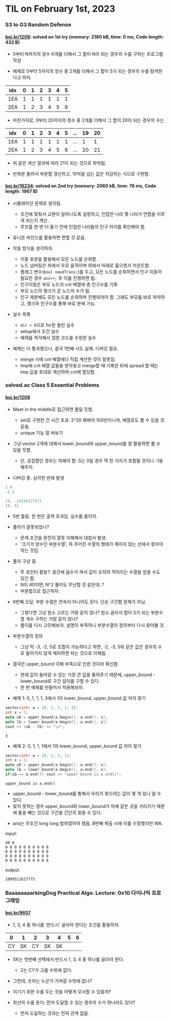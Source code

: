 # **TIL on February 1st, 2023**
### S3 to G3 Random Defense
#### [boj.kr/1208](../../../Problem%20Solving/boj/random%20defense/2225-02-01-2023.cpp): solved on 1st try (memory: 2180 kB, time: 0 ms, Code length: 432 B)
* 0부터 N까지의 정수 K개를 더해서 그 합이 N이 되는 경우의 수를 구하는 프로그램 작성

* 예제로 0부터 5까지의 정수 중 2개를 더해서 그 합이 5가 되는 경우의 수를 탐색한다고 하자.

|idx|0|1|2|3|4|5|
|---|-|-|-|-|-|-|
|1EA|1|1|1|1|1|1|
|2EA|1|2|3|4|5|6|

* 마찬가지로, 0부터 20까지의 정수 중 2개를 더해서 그 합이 20이 되는 경우의 수는

|idx|0|1|2|3|4|5|...|19|20|
|---|-|-|-|-|-|-|---|--|--|
|1EA|1|1|1|1|1|1|...|1 |1 |
|2EA|1|2|3|4|5|6|...|20|21|

  - 위 같은 계산 결과에 따라 21이 되는 것으로 파악됨.

* 반복문 돌려서 부분합 갱신하고, 10억을 넘는 값은 차감하는 식으로 구현함.


#### [boj.kr/16234](../../../Problem%20Solving/boj/random%20defense/16234-02-01-2023.cpp): solved on 2nd try (memory: 2060 kB, time: 76 ms, Code length: 1967 B)
* 시뮬레이션 문제로 생각됨.
  - 조건에 맞춰서 교환이 일어나도록 설정하고, 인접한 나라 몇 나라가 연합을 이루게 되는지 계산.
  - 루프를 한 번 더 돌기 전에 인접한 나라들의 인구 차이를 확인해야 함.

* 유니온 파인드를 활용하면 편할 것 같음.

* 작동 방식을 생각하자.
  - 이중 포문을 활용해서 모든 노드를 순회함.
  - 노드 넘버링은 좌에서 우로 움직이며 위에서 아래로 훑으면서 카운트함.
  - 플래그 변수(`bool needTrans;`)를 두고, 모든 노드를 순회하면서 인구 이동이 필요한 경우 `ans++;` 후 이를 진행하면 됨.
  - 인구이동은 부모 노드의 cnt 배열에 총 인구수를 기록
  - 부모 노드의 랭크가 곧 노드의 수가 됨.
  - 인구 재분배도 모든 노드를 순회하며 진행되어야 함. 그래도 부모를 바로 파악하고, 랭크와 인구수를 통해 바로 분배 가능.

* 실수 목록
  - `dir < 0`으로 for문 돌린 실수
  - setup에서 조건 실수
  - 예제를 착각해서 엄한 코드를 수정한 실수

* 예제는 다 통과했으나, 결국 1번째 시도 실패. 디버깅 필요.
  - merge 시에 cnt 배열에다 직접 계산한 것이 잘못임.
  - tmp에 cnt 배열 값들을 받아놓고 merge할 때 기록한 뒤에 spread 할 때는 tmp 값을 토대로 계산하여 cnt에 할당함.


### solved.ac Class 5 Essential Problems
#### [boj.kr/1208](../../../Problem%20Solving/boj/solvedac/1208-02-01-2023.cpp)
* Meet in the middle로 접근하면 풀릴 듯함.
  - set로 구현한 건 시간 초과. 2^20 해봐야 100만이니까, 배열로도 풀 수 있을 것 같음.
  - unique 기능 잘 써보기
* 그냥 vector 2개에 대해서 lower_bound와 upper_bound를 잘 활용하면 풀 수 있을 듯함.
  - 단, 공집합인 경우는 피해야 함: S는 0일 경우 딱 한 가지가 포함될 것이니 -1을 해주자.

* 디버깅 중. 심각한 반례 발생

```cpp
2 0
-5 5
```
```cpp
(5, -1414812757)
(0, 5)
```

* 5번 틀림. 한 번은 출력 초과임. 실수를 줄이자.

* 풀이가 잘못되었나?
  - 문제 조건을 완전히 잘못 이해해서 대참사 발생.
  - '크기가 양수인 부분수열', 즉 주어진 수열의 형태가 깨지지 않는 선에서 찾아야 하는 것임.

* 풀이 구상 중.
  - 투 포인터 활용?: 중간에 음수가 껴서 값이 오히려 작아지는 수열을 얻을 수도 있긴 함.
  - N이 40이면, N^2 풀이도 무난할 것 같은데..?
  - 부분합으로 접근하자.

* 6번째 오답: 부분 수열은 연속이 아니어도 된다. 단순 구간합 문제가 아님.
  - 그렇다면 그냥 원소 고르는 거랑 같지 않나? 원소 골라서 합이 S가 되는 부분수열 개수 구하는 거랑 같지 않나?
  - 풀이를 다시 고민해보자. 설명이 부족하니 부분수열의 정의부터 다시 찾아볼 것.

* 부분수열의 정의
  - 그냥 막 -3, -2, 5로 조합이 가능하다고 하면, -2, -3, 5와 같은 값은 경우의 수로 들어가지 않게 제어하면 되는 것으로 이해됨.

* 결국은 upper_bound 이해 부족으로 인한 것이라 확신함.
  - 현재 값이 들어갈 수 있는 가장 큰 값을 돌려주기 때문에, upper_bound - lower_bound로 구간 길이를 구할 수 있다.
  - 한 번 예제를 만들어서 적용해보자.

* 예제 1: 0, 1, 1, 1, 3에서 1의 lower_bound, upper_bound 값 차이 찾기
```cpp
vector<int> a = {0, 1, 1, 1, 3};
int x = 1;
auto ub = upper_bound(a.begin(), a.end(), x);
auto lb = lower_bound(a.begin(), a.end(), x);
cout << (ub - lb) << "\n";
```

```shell
3
```

* 예제 2: 0, 1, 1, 1에서 1의 lower_bound, upper_bound 값 차이 찾기
```cpp
vector<int> a = {0, 1, 1, 1};
int x = 1;
auto ub = upper_bound(a.begin(), a.end(), x);
auto lb = lower_bound(a.begin(), a.end(), x);
if(ub == a.end()) cout << "upper_bound is a.end()";
```

```shell
upper_bound is a.end()
```

  - upper_bound - lower_bound를 통해서 우리가 찾으려는 값이 몇 개 있나 알 수 있다.
  - 찾지 못하는 경우 upper_bound와 lower_bound가 아예 같은 곳을 가리키기 때문에 둘을 빼는 것으로 구간을 간단히 찾을 수 있다.

* ans는 무조건 long long 범위였어야 했음. 8번째 제출 시에 이를 수정했지만 WA.

input:
```shell
40 0
0 0 0 0 0 0 0 0 0 0
0 0 0 0 0 0 0 0 0 0
0 0 0 0 0 0 0 0 0 0
0 0 0 0 0 0 0 0 0 0
```

output:
```shell
1099511627775
```


### BaaaaaaaarkingDog Practical Algo. Lecture: 0x10 다이나믹 프로그래밍
#### [boj.kr/9657](../../../Problem%20Solving/boj/Dynamic%20programming/9657-01-31-2023.cpp)
* 1, 3, 4 중 하나를 '반드시' 골라야 한다는 조건을 활용하자.

|0 |1 |2 |3 |4 |5 |6 |
|--|--|--|--|--|--|--|
|CY|SK|CY|SK|SK|  |  |

* SK는 첫번째 선택에서 반드시 1, 3, 4 중 하나를 골라야 한다.
  - 2는 CY가 고를 수밖에 없다.
* 그런데, 숫자는 누군가 가져갈 수밖에 없나?

* 이기기 위한 수를 두는 것을 어떻게 모사할 수 있을까?

* 최선의 수를 둔다: 먼저 도달할 수 있는 경우의 수가 하나라도 있다?
  - 먼저 도달하는 것과는 전혀 관계 없음.
